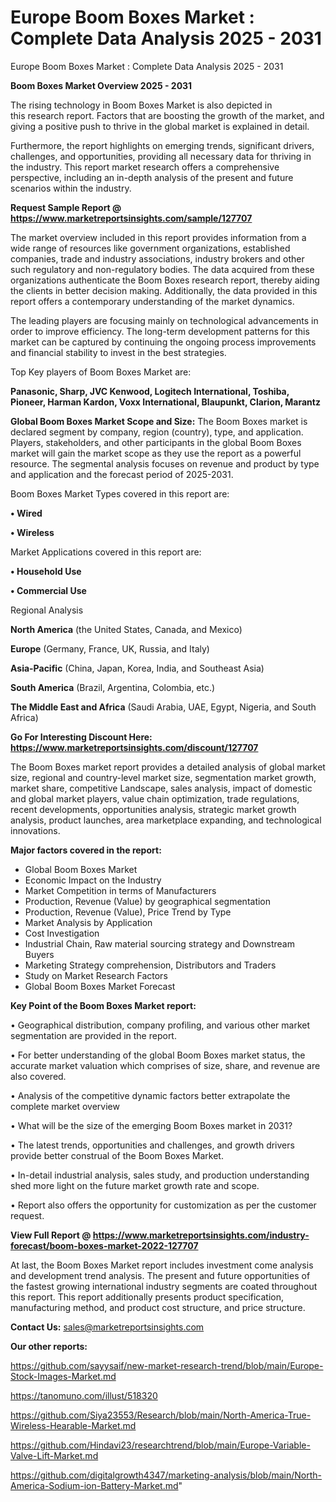 # Europe Boom Boxes Market : Complete Data Analysis 2025 - 2031
Europe Boom Boxes Market : Complete Data Analysis 2025 - 2031

<Strong> Boom Boxes Market Overview 2025 - 2031</strong>

The rising technology in Boom Boxes Market is also depicted in this research report. Factors that are boosting the growth of the market, and giving a positive push to thrive in the global market is explained in detail.

Furthermore, the report highlights on emerging trends, significant drivers, challenges, and opportunities, providing all necessary data for thriving in the industry. This report market research offers a comprehensive perspective, including an in-depth analysis of the present and future scenarios within the industry.

<strong>Request Sample Report @ <a href=https://www.marketreportsinsights.com/sample/127707>https://www.marketreportsinsights.com/sample/127707</a></strong>

The market overview included in this report provides information from a wide range of resources like government organizations, established companies, trade and industry associations, industry brokers and other such regulatory and non-regulatory bodies. The data acquired from these organizations authenticate the Boom Boxes research report, thereby aiding the clients in better decision making. Additionally, the data provided in this report offers a contemporary understanding of the market dynamics.

The leading players are focusing mainly on technological advancements in order to improve efficiency. The long-term development patterns for this market can be captured by continuing the ongoing process improvements and financial stability to invest in the best strategies.

Top Key players of Boom Boxes Market are:

<strong>Panasonic, Sharp, JVC Kenwood, Logitech International, Toshiba, Pioneer, Harman Kardon, Voxx International, Blaupunkt, Clarion, Marantz</strong>

<strong><b>Global Boom Boxes Market Scope and Size:</b></strong>
The Boom Boxes market is declared segment by company, region (country), type, and application. Players, stakeholders, and other participants in the global Boom Boxes market will gain the market scope as they use the report as a powerful resource. The segmental analysis focuses on revenue and product by type and application and the forecast period of 2025-2031.

Boom Boxes Market Types covered in this report are:

<strong>• Wired

• Wireless</strong>

Market Applications covered in this report are:

<strong>• Household Use

• Commercial Use</strong> 

Regional Analysis

<strong>North America</strong> (the United States, Canada, and Mexico)

<strong>Europe</strong> (Germany, France, UK, Russia, and Italy)

<strong>Asia-Pacific</strong> (China, Japan, Korea, India, and Southeast Asia)

<strong>South America</strong> (Brazil, Argentina, Colombia, etc.)

<strong>The Middle East and Africa</strong> (Saudi Arabia, UAE, Egypt, Nigeria, and South Africa)

<strong>Go For Interesting Discount Here: <a href=https://www.marketreportsinsights.com/discount/127707>https://www.marketreportsinsights.com/discount/127707</a></strong>

The Boom Boxes market report provides a detailed analysis of global market size, regional and country-level market size, segmentation market growth, market share, competitive Landscape, sales analysis, impact of domestic and global market players, value chain optimization, trade regulations, recent developments, opportunities analysis, strategic market growth analysis, product launches, area marketplace expanding, and technological innovations.

<strong><b>Major factors covered in the report:</b></strong>
<ul>
  <li>Global Boom Boxes Market </li>
  <li>Economic Impact on the Industry</li>
  <li>Market Competition in terms of Manufacturers</li>
  <li>Production, Revenue (Value) by geographical segmentation</li>
  <li>Production, Revenue (Value), Price Trend by Type</li>
  <li>Market Analysis by Application</li>
  <li>Cost Investigation</li>
  <li>Industrial Chain, Raw material sourcing strategy and Downstream Buyers</li>
  <li>Marketing Strategy comprehension, Distributors and Traders</li>
  <li>Study on Market Research Factors</li>
  <li>Global Boom Boxes Market Forecast</li>
</ul>

<strong><b>Key Point of the Boom Boxes Market report:</b></strong>

• Geographical distribution, company profiling, and various other market segmentation are provided in the report.

• For better understanding of the global Boom Boxes market status, the accurate market valuation which comprises of size, share, and revenue are also covered.

• Analysis of the competitive dynamic factors better extrapolate the complete market overview

• What will be the size of the emerging Boom Boxes market in 2031?

• The latest trends, opportunities and challenges, and growth drivers provide better construal of the Boom Boxes Market.

• In-detail industrial analysis, sales study, and production understanding shed more light on the future market growth rate and scope.

• Report also offers the opportunity for customization as per the customer request.

<strong><b>View Full Report @ <a href=https://www.marketreportsinsights.com/industry-forecast/boom-boxes-market-2022-127707>https://www.marketreportsinsights.com/industry-forecast/boom-boxes-market-2022-127707</a></b></strong>


At last, the Boom Boxes Market report includes investment come analysis and development trend analysis. The present and future opportunities of the fastest growing international industry segments are coated throughout this report. This report additionally presents product specification, manufacturing method, and product cost structure, and price structure.

<strong>Contact Us:</strong>
sales@marketreportsinsights.com

<strong>Our other reports:</strong>

<a href=https://github.com/sayysaif/new-market-research-trend/blob/main/Europe-Stock-Images-Market.md>https://github.com/sayysaif/new-market-research-trend/blob/main/Europe-Stock-Images-Market.md</a>

<a href=https://tanomuno.com/illust/518320>https://tanomuno.com/illust/518320</a>

<a href=https://github.com/Siya23553/Research/blob/main/North-America-True-Wireless-Hearable-Market.md>https://github.com/Siya23553/Research/blob/main/North-America-True-Wireless-Hearable-Market.md</a>

<a href=https://github.com/Hindavi23/researchtrend/blob/main/Europe-Variable-Valve-Lift-Market.md>https://github.com/Hindavi23/researchtrend/blob/main/Europe-Variable-Valve-Lift-Market.md</a>

<a href=https://github.com/digitalgrowth4347/marketing-analysis/blob/main/North-America-Sodium-ion-Battery-Market.md>https://github.com/digitalgrowth4347/marketing-analysis/blob/main/North-America-Sodium-ion-Battery-Market.md</a>"
